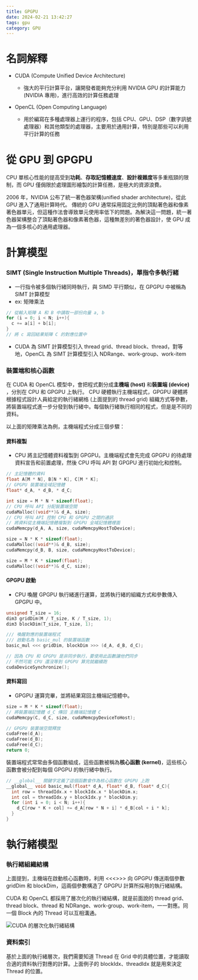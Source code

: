 ```yaml
---
title: GPGPU
date: 2024-02-21 13:42:27
tags: gpu
category: GPU
---
```


# 名詞解釋
- CUDA (Compute Unified Device Architecture)
  - 強大的平行計算平台，讓開發者能夠充分利用 NVIDIA GPU 的計算能力(NVIDIA 專用)，進行高效的計算任務處理
  
- OpenCL (Open Computing Language)
  - 用於編寫在多種處理器上運行的程序，包括 CPU、GPU、DSP（數字訊號處理器）和其他類型的處理器，主要用於通用計算，特別是那些可以利用平行計算的任務
  
# 從 GPU 到 GPGPU
CPU 單核心性能的提高受到**功耗**、**存取記憶體速度**、**設計複雜度**等多重瓶頸的限制，而 GPU 僅侷限於處理圖形繪製的計算任務，是極大的資源浪費。

2006 年，NVIDIA 公布了統一著色器架構(unified shader architecture)，從此 GPU 進入了通用計算時代。 傳統的 GPU 通常採用固定比例的頂點著色器和像素著色器單元，但這種作法會導致單元使用率低下的問題。為解決這一問題，統一著色器架構整合了頂點著色器和像素著色器，這種無差別的著色器設計，使 GPU 成為一個多核心的通用處理器。

# 計算模型
### SIMT (Single Instruction Multiple Threads)，單指令多執行緒
  - 一行指令被多個執行緒同時執行，與 SIMD 平行類似，在 GPGPU 中被稱為 SIMT 計算模型
  - ex: 矩陣乘法
```cpp
// 從輸入矩陣 A 和 B 中讀取一部份向量 a, b
for (i = 0; i < N; i++){
  c += a[i] + b[i];
}
// 將 c 寫回結果矩陣 C 的對應位置中
```
  - CUDA 為 SIMT 計算模型引入 thread grid、thread block、thread，對等地，OpenCL 為 SIMT 計算模型引入 NDRange、work-group、work-item

### 裝置端和核心函數
在 CUDA 和 OpenCL 模型中，會把程式劃分成**主機端 (host)** 和**裝置端 (device)** ，分別在 CPU 和 GPGPU 上執行。 CPU 硬體執行主機端程式，GPGPU 硬體將根據程式設計人員給定的執行緒網格 (上面提到的 thread grid) 組織方式等參數，將裝置端程式進一步分發到執行緒中。每個執行緒執行相同的程式，但是是不同的資料。

以上面的矩陣乘法為例，主機端程式分成三個步驟：

#### 資料複製
- CPU 將主記憶體資料複製到 GPGPU。主機端程式會先完成 GPGPU 的待處理資料宣告和前置處理，然後 CPU 呼叫 API 對 GPGPU 進行初始化和控制。
```c
// 主記憶體的資料
float A[M * N], B[N * K], C[M * K];
// GPGPU 裝置端全域記憶體
float* d_A, * d_B, * d_C;

int size = M * N * sizeof(float);
// CPU 呼叫 API 分配裝置端空間 
cudaMalloc((void**)& d_A, size);
// CPU 呼叫 API 控制 CPU 和 GPGPU 之間的通訊
// 將資料從主機端記憶體複製到 GPGPU 全域記憶體裡面
cudaMemcpy(d_A, A, size, cudaMemcpyHostToDevice);

size = N * K * sizeof(float);
cudaMalloc((void**)& d_B, size);
cudaMemcpy(d_B, B, size, cudaMemcpyHostToDevice);

size = M * K * sizeof(float);
cudaMalloc((void**)& d_C, size);
```

#### GPGPU 啟動
- CPU 喚醒 GPGPU 執行緒進行運算，並將執行緒的組織方式和參數傳入 GPGPU 中。
``` c
unsigned T_size = 16;
dim3 gridDim(M / T_size, K / T_size, 1);
dim3 blockDim(T_size, T_size, 1);

/// 喚醒對應的裝置端程式
/// 啟動名為 basic_mul 的裝置端函數
basic_mul <<< gridDim, blockDim >>> (d_A, d_B, d_C);

// 因為 CPU 和 GPGPU 是非同步執行，要使用此函數讓他們同步
// 不然可能 CPU 還沒等到 GPGPU 算完就繼續跑
cudaDeviceSynchronize();
```

#### 資料寫回
- GPGPU 運算完畢，並將結果寫回主機端記憶體中。
```c
size = M * K * sizeof(float);
// 將裝置端記憶體 d_C 傳回 主機端記憶體 C
cudaMemcpy(C, d_C, size, cudaMemcpyDeviceToHost);

// GPGPU 裝置端空間釋放
cudaFree(d_A);
cudaFree(d_B);
cudaFree(d_C);
return 0;
```

裝置端程式常常由多個函數組成，這些函數被稱為**核心函數 (kernel)**，這些核心函數會被分配到每個 GPGPU 的執行緒中執行。

```c
// __global__ 關鍵字定義了這個函數會作為核心函數在 GPGPU 上跑
__global__ void basic_mul(float* d_A, float* d_B, float* d_C){
  int row = threadIdx.x + blockIdx.x * blockDim.x;
  int col = threadIdx.y + blockIdx.y * blockDim.y;
  for (int i = 0; i < N; i++){
    d_C[row * K + col] += d_A[row * N + i] * d_B[col + i * k];
  }
}
```

# 執行緒模型

### 執行緒組織結構
上面提到，主機端在啟動核心函數時，利用 <<<>>> 向 GPGPU 傳送兩個參數 gridDim 和 blockDim，這兩個參數構造了 GPGPU 計算所採用的執行緒結構。

CUDA 和 OpenCL 都採用了層次化的執行緒結構，就是前面說的 thread grid、thread block、thread 和 NDRange、work-group、work-item，一一對應。同一個 Block 內的 Thread 可以互相溝通。

![CUDA 的層次化執行緒結構](https://www.researchgate.net/publication/328752788/figure/fig3/AS:689781692432384@1541468179263/CUDA-programming-grid-of-thread-blocks-Source-NVIDIA.png)


### 資料索引
基於上面的執行緒層次，我們需要知道 Thread 在 Grid 中的具體位置，才能讀取合適的資料執行對應的計算。上面例子的 blockIdx、threadIdx 就是用來決定 Thread 的位置。